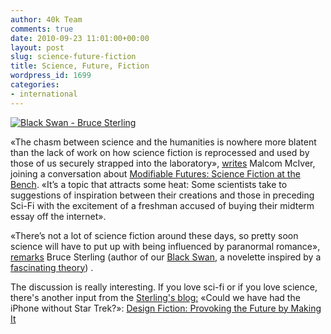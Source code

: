 ```yaml
---
author: 40k Team
comments: true
date: 2010-09-23 11:01:00+00:00
layout: post
slug: science-future-fiction
title: Science, Future, Fiction
wordpress_id: 1699
categories:
- international
---
```


[![Black Swan - Bruce Sterling](http://www.40kbooks.com/wp-content/uploads/blackswan_eng_t1.jpg)](http://www.40kbooks.com/)

«The chasm between science and the humanities is nowhere more blatent than the lack of work on how science fiction is reprocessed and used by those of us securely strapped into the laboratory», [writes](http://blogs.discovermagazine.com/sciencenotfiction/2010/09/22/science-fiction-and-the-modding-of-our-future/) Malcom McIver, joining a conversation about [Modifiable Futures: Science Fiction at the Bench](http://www.journals.uchicago.edu/doi/full/10.1086/655793). «It’s a topic that attracts some heat: Some scientists take to suggestions of inspiration between their creations and those in preceding Sci-Fi with the excitement of a freshman accused of buying their midterm essay off the internet».

«There’s not a lot of science fiction around these days, so pretty soon science will have to put up with being influenced by paranormal romance», [remarks](http://www.wired.com/beyond_the_beyond/2010/09/science-influenced-by-science-fiction/?utm_source=feedburner&utm_medium=feed&utm_campaign=Feed%3A+wiredbeyond+(Blog+-+Beyond+the+Beyond%2FSterling)) Bruce Sterling (author of our [Black Swan](http://www.40kbooks.com), a novelette inspired by a [fascinating theory](http://en.wikipedia.org/wiki/Black_swan_theory)) .

The discussion is really interesting. If you love sci-fi or if you love science, there's another input from the [Sterling's blog:](http://www.wired.com/beyond_the_beyond/2010/09/design-fiction-provoking-the-future-by-making-it/?utm_source=feedburner&utm_medium=feed&utm_campaign=Feed%3A+wiredbeyond+(Blog+-+Beyond+the+Beyond%2FSterling)) «Could we have had the iPhone without Star Trek?»: [Design Fiction: Provoking the Future by Making It](http://apache.ocad.ca/events_calendar/eventdetail.php?id=2574)
